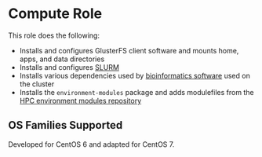 # Compute Role
This role does the following:

- Installs and configures GlusterFS client software and mounts home, apps, and data directories
- Installs and configures [SLURM](http://slurm.schedmd.com)
- Installs various dependencies used by [bioinformatics software](https://hpc.ilri.cgiar.org/list-of-software) used on the cluster
- Installs the `environment-modules` package and adds modulefiles from the [HPC environment modules repository](https://github.com/ilri/hpc-environment-modules)

## OS Families Supported
Developed for CentOS 6 and adapted for CentOS 7.
